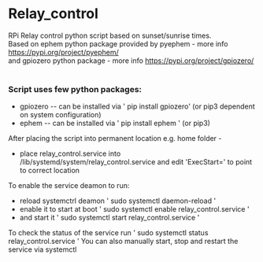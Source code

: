 # Relay_control

RPi Relay control python script based on sunset/sunrise times. </br>
Based on ephem python package provided by pyephem - more info https://pypi.org/project/pyephem/ </br>
and gpiozero python package - more info https://pypi.org/project/gpiozero/ </br></br>

### Script uses few python packages:
 - gpiozero -- can be installed via ' pip install gpiozero' (or pip3 dependent on system configuration)
 - ephem -- can be installed via ' pip install ephem ' (or pip3)

After placing the script into permanent location e.g. home folder -
- place relay_control.service into /lib/systemd/system/relay_control.service
and edit 'ExecStart=' to point to correct location 

To enable the service deamon to run:
 - reload systemctrl deamon ' sudo systemctl daemon-reload '
 - enable it to start at boot ' sudo systemctl enable relay_control.service '
 - and start it ' sudo systemctl start relay_control.service '

To check the status of the service run ' sudo systemctl status relay_control.service '
You can also manually start, stop and restart the service via systemctl 
